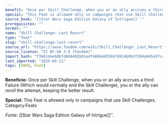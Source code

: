 ```yaml
---
benefit: "Once per Skill Challenge, when you or an ally accrues a third Failure (Which would normally end the Skill Challenge), you or the ally can reroll the attempt, keeping the better result."
special: "This Feat is allowed only in campaigns that use Skill Challenges. Category:Feats"
source_book: "[[Star Wars Saga Edition Galaxy of Intrigue]]''"
prerequisites: ""
normal: ""
name: "Skill Challenge: Last Resort"
type: "feat"
slug: "skill-challenge-last-resort"
source_url: "https://swse.fandom.com/wiki/Skill_Challenge:_Last_Resort"
source_license: "CC BY-SA 3.0 (Fandom)"
import_hash: "f3461dae68bfd8d4482b01edf486b4455047d914b9b3f184a045a5fc4a34d158"
last_imported: "2025-09-11"
tags: [SWSE, Feat]
---
```

**Beneficio:** Once per Skill Challenge, when you or an ally accrues a third Failure (Which would normally end the Skill Challenge), you or the ally can reroll the attempt, keeping the better result.

**Special:** This Feat is allowed only in campaigns that use Skill Challenges. Category:Feats

*Fonte:* [[Star Wars Saga Edition Galaxy of Intrigue]]''.